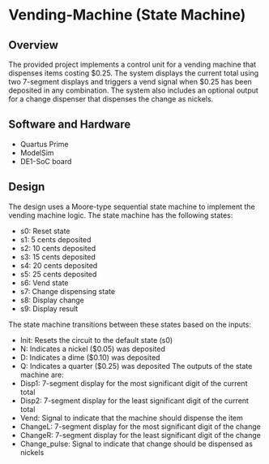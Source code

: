 # Vending-Machine (State Machine)

## Overview
The provided project implements a control unit for a vending machine that dispenses items costing $0.25. The system displays the current total using two 7-segment displays and triggers a vend signal when $0.25 has been deposited in any combination. The system also includes an optional output for a change dispenser that dispenses the change as nickels.

## Software and Hardware
- Quartus Prime
- ModelSim
- DE1-SoC board

## Design
The design uses a Moore-type sequential state machine to implement the vending machine logic. The state machine has the following states:
- s0: Reset state
- s1: 5 cents deposited
- s2: 10 cents deposited
- s3: 15 cents deposited
- s4: 20 cents deposited
- s5: 25 cents deposited
- s6: Vend state
- s7: Change dispensing state
- s8: Display change
- s9: Display result

The state machine transitions between these states based on the inputs:
- Init: Resets the circuit to the default state (s0)
- N: Indicates a nickel ($0.05) was deposited
- D: Indicates a dime ($0.10) was deposited
- Q: Indicates a quarter ($0.25) was deposited
The outputs of the state machine are:
- Disp1: 7-segment display for the most significant digit of the current total
- Disp2: 7-segment display for the least significant digit of the current total
- Vend: Signal to indicate that the machine should dispense the item
- ChangeL: 7-segment display for the most significant digit of the change
- ChangeR: 7-segment display for the least significant digit of the change
- Change_pulse: Signal to indicate that change should be dispensed as nickels

